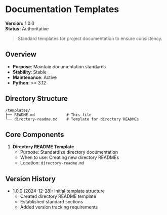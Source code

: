 # Documentation Templates

**Version:** 1.0.0  
**Status:** Authoritative

> Standard templates for project documentation to ensure consistency.

## Overview
- **Purpose**: Maintain documentation standards
- **Stability**: Stable
- **Maintenance**: Active
- **Python**: >= 3.12

## Directory Structure
```
/templates/
├── README.md              # This file
└── directory-readme.md    # Template for directory READMEs
```

## Core Components
1. **Directory README Template**
   - Purpose: Standardize directory documentation
   - When to use: Creating new directory READMEs
   - Location: `directory-readme.md`

## Version History
- 1.0.0 (2024-12-28): Initial template structure
  - Created directory README template
  - Established standard sections
  - Added version tracking requirements
